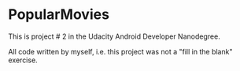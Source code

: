 # PopularMovies

This is project # 2 in the Udacity Android Developer Nanodegree.

All code written by myself, i.e. this project was not a "fill in the blank" exercise.
